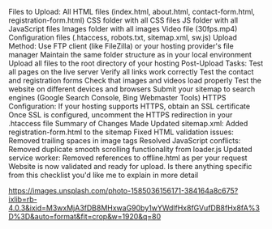 Files to Upload:
All HTML files (index.html, about.html, contact-form.html, registration-form.html)
CSS folder with all CSS files
JS folder with all JavaScript files
Images folder with all images
Video file (30fps.mp4)
Configuration files (.htaccess, robots.txt, sitemap.xml, sw.js)
Upload Method:
Use FTP client (like FileZilla) or your hosting provider's file manager
Maintain the same folder structure as in your local environment
Upload all files to the root directory of your hosting
Post-Upload Tasks:
Test all pages on the live server
Verify all links work correctly
Test the contact and registration forms
Check that images and videos load properly
Test the website on different devices and browsers
Submit your sitemap to search engines (Google Search Console, Bing Webmaster Tools)
HTTPS Configuration:
If your hosting supports HTTPS, obtain an SSL certificate
Once SSL is configured, uncomment the HTTPS redirection in your .htaccess file
Summary of Changes Made
Updated sitemap.xml:
Added registration-form.html to the sitemap
Fixed HTML validation issues:
Removed trailing spaces in image tags
Resolved JavaScript conflicts:
Removed duplicate smooth scrolling functionality from loader.js
Updated service worker:
Removed references to offline.html as per your request
Website is now validated and ready for upload. Is there anything specific from this checklist you'd like me to explain in more detail

https://images.unsplash.com/photo-1585036156171-384164a8c675?ixlib=rb-4.0.3&ixid=M3wxMjA3fDB8MHxwaG90by1wYWdlfHx8fGVufDB8fHx8fA%3D%3D&auto=format&fit=crop&w=1920&q=80